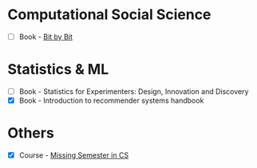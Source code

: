 # Computational Social Science
- [ ] Book - [Bit by Bit](https://www.bitbybitbook.com/en/1st-ed/preface/)

# Statistics & ML
- [ ] Book - Statistics for Experimenters: Design, Innovation and Discovery
- [X] Book - Introduction to recommender systems handbook

# Others
- [X] Course - [Missing Semester in CS](https://missing.csail.mit.edu/)
